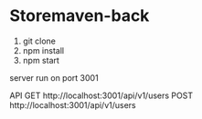 # Storemaven-back

1. git clone
2. npm install
3. npm start

server run on port 3001


API
GET http://localhost:3001/api/v1/users
POST http://localhost:3001/api/v1/users
